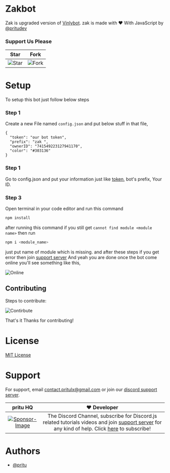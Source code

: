 # Zakbot

Zak is upgraded version of [Vinlybot](https://github.com/pritudev/vinlybot). zak is made with ♥ With JavaScript by [@pritudev](https://github.com/pritudev)

### Support Us Please

| Star                                     | Fork                                     |
| ---------------------------------------- | ---------------------------------------- |
| ![Star](https://i.imgur.com/41nhvJ1.png) | ![Fork](https://i.imgur.com/MOtHDPV.png) |

# Setup

To setup this bot just follow below steps

### Step 1

Create a new File named `config.json` and put below stuff in that file,

```config
{
  "token": "our bot token",
  "prefix": "zak ",
  "ownerID": "741549223127941170",
  "color": "#303136"
}

```

### Step 1

Go to config.json and put your information just like [token](https://discord.com/developers/applications), bot's prefix, Your ID.

### Step 3

Open terminal in your code editor and run this command

```bash
npm install
```

after running this command if you still get `cannot find module <module name>` then run

```bash
npm i <module_name>
```

just put name of module which is missing.
and after these steps if you get error then join [support server](#Support)
And yeah you are done once the bot come online you'll see something like this,

![Online](https://cdn.discordapp.com/attachments/861555095782293504/866235494004949022/unknown.png)

## Contributing

Steps to contribute:

![Contirbute](https://i.imgur.com/qN2RoJF.png)

That's it Thanks for contributing!

# License

[MIT License](https://choosealicense.com/licenses/mit/)

# Support

For support, email contact.pritulx@gmail.com or join our [discord support server](https://discord.gg/DXyczwxQYf).

|                                                                        pritu HQ                                                                         |                                                                                                 ❤️ Developer                                                                                                  |
| :-----------------------------------------------------------------------------------------------------------------------------------------------------: | :-----------------------------------------------------------------------------------------------------------------------------------------------------------------------------------------------------------: |
| [![Sponsor-Image](https://cdn.discordapp.com/icons/856501506093875220/a_74268581d5b67fe744052e0c4d5674e2.gif?size=1024)](https://www.youtube.com/pritu) | The Discord Channel, subscribe for Discord.js related tutorials videos and join [support server](https://discord.io/prituhhq) for any kind of help. Click [here](https://www.youtube.com/pritu) to subscribe! |

# Authors

- [@pritu](https://www.github.com/pritu)
